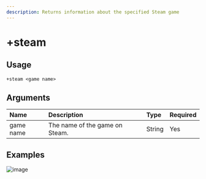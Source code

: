 ```yaml
---
description: Returns information about the specified Steam game
---
```


# +steam

## Usage
```
+steam <game name>
```

## Arguments
Name | Description | Type | Required
:-- | :-- | :-- | :--
game name | The name of the game on Steam. | String | Yes

## Examples
![image](https://user-images.githubusercontent.com/111157596/254307423-5ba7ce38-0b1e-4b10-9c34-637408503ecb.png)

